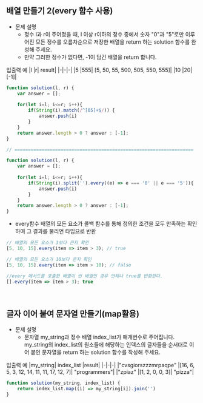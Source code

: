 ## 배열 만들기 2(every 함수 사용)

- 문제 설명
  - 정수 l과 r이 주어졌을 때, l 이상 r이하의 정수 중에서 숫자 "0"과 "5"로만 이루어진 모든 정수를 오름차순으로 저장한 배열을 return 하는 solution 함수를 완성해 주세요.
  - 만약 그러한 정수가 없다면, -1이 담긴 배열을 return 합니다.
 
입출력 예
|l	|r|	result|
|-|-|-|
|5	|555|	[5, 50, 55, 500, 505, 550, 555]|
|10	|20|	[-1]|

```jsx
function solution(l, r) {
    var answer = [];
    
    for(let i=l; i<=r; i++){
        if(String(i).match(/^[05]+$/)) {
            answer.push(i)
        }
    }
    return answer.length > 0 ? answer : [-1];
}

// ==================================================================

function solution(l, r) {
    var answer = [];
    
    for(let i=l; i<=r; i++){
        if(String(i).split('').every((e) => e === '0' || e === '5')){
            answer.push(i)
        }
    }
    return answer.length > 0 ? answer : [-1];
}
```

- every함수
  배열의 모든 요소가 콜백 함수를 통해 정의한 조건을 모두 만족하는 확인하여 그 결과를 불리언 타입으로 반환
```jsx
// 배열의 모든 요소가 3보다 큰지 확인
[5, 10, 15].every(item => item > 3); // true

// 배열의 모든 요소가 10보다 큰지 확인 
[5, 10, 15].every(item => item > 10); // false

//every 메서드를 호출한 배열이 빈 배열인 경우 언제나 true를 반환한다.
[].every(item => item > 3); true
```

<br />

## 글자 이어 붙여 문자열 만들기(map활용)

- 문제 설명
  - 문자열 my_string과 정수 배열 index_list가 매개변수로 주어집니다. my_string의 index_list의 원소들에 해당하는 인덱스의 글자들을 순서대로 이어 붙인 문자열을 return 하는 solution 함수를 작성해 주세요.

입출력 예
|my_string|	index_list	|result|
|-|-|-|
|"cvsgiorszzzmrpaqpe"	|[16, 6, 5, 3, 12, 14, 11, 11, 17, 12, 7]|	"programmers"|
|"zpiaz"	|[1, 2, 0, 0, 3]|	"pizza"|


```jsx
function solution(my_string, index_list) {
    return index_list.map((i) => my_string[i]).join('')
}
```
















